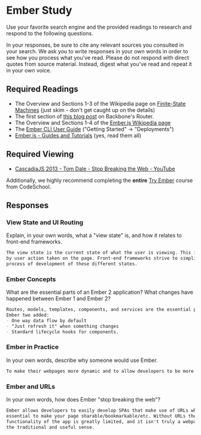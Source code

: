 # Ember Study

Use your favorite search engine and the provided readings to research and
respond to the following questions.

In your responses, be sure to cite any relevant sources you consulted in your
search. We ask you to write responses in your own words in order to see how you
process what you've read. Please do not respond with direct quotes from source
material. Instead, digest what you've read and repeat it in your own voice.

## Required Readings

-   The Overview and Sections 1-3 of the Wikipedia page on [Finite-State Machines](https://en.wikipedia.org/wiki/Finite-state_machine)
    (just skim - don't get caught up on the details)
-   The first section of [this blog post](http://pragmatic-backbone.com/routing-and-controllers) on
    Backbone's Router.
-   The Overview and Sections 1-4 of the [Ember.js Wikipedia page](https://en.wikipedia.org/wiki/Ember.js)
-   The [Ember CLI User Guide](http://ember-cli.com/user-guide/)
    ("Getting Started" -> "Deployments")
-   [Ember.js - Guides and Tutorials](https://guides.emberjs.com/v2.4.0/) (yes,
    read them all)

## Required Viewing

-   [CascadiaJS 2013 - Tom Dale - Stop Breaking the Web - YouTube](https://www.youtube.com/watch?v=BQ6at0addi4)

Additionally, we highly recommend completing the **entire** [Try
Ember](https://www.codeschool.com/courses/try-ember) course from CodeSchool.

## Responses

### View State and UI Routing

Explain, in your own words, what a "view state" is, and how it relates to
 front-end frameworks.

```md
The view state is the current state of what the user is viewing. This is influenced
by user action taken on the page. Front-end frameworks strive to simplify the
process of development of these different states.
```

### Ember Concepts

What are the essential parts of an Ember 2 application?
What changes have happened between Ember 1 and Ember 2?

```md
Routes, models, templates, components, and services are the essential parts.
Ember two added:
- One way data flow by default
- "Just refresh it" when something changes
- Standard lifecycle hooks for components.
```

### Ember in Practice

In your own words, describe why someone would use Ember.

```md
To make their webpages more dynamic and to allow developers to be more productive.
```

### Ember and URLs

In your own words, how does Ember "stop breaking the web"?

```md
Ember allows developers to easily develop SPAs that make use of URLs which is
essential to make your page sharable/bookmarkable/etc. Without URLs the
functionality of the app is greatly limited, and it isn't truly a webpage in
the traditional and useful sense.
```
